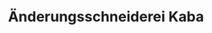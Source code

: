 ---
title: "Änderungsschneiderei Kaba"
url: /wangen-im-allgaeu/aenderungsschneiderei-kaba/
shop: Schneiderei
---